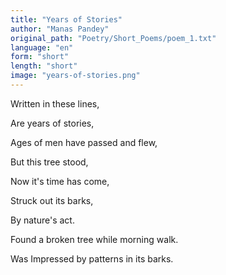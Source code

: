 ```yaml
---
title: "Years of Stories"
author: "Manas Pandey"
original_path: "Poetry/Short_Poems/poem_1.txt"
language: "en"
form: "short"
length: "short"
image: "years-of-stories.png"
---
```

Written in these lines,

Are years of stories,

Ages of men have passed and flew,

But this tree stood,

Now it's time has come,

Struck out its barks,

By nature's act.


Found a broken tree while morning walk.

Was Impressed by patterns in its barks.